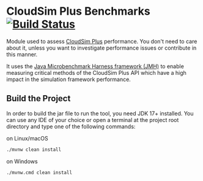 # CloudSim Plus Benchmarks [![Build Status](https://github.com/cloudsimplus/cloudsimplus-benchmarks/actions/workflows/maven.yml/badge.svg)](https://github.com/cloudsimplus/cloudsimplus-benchmarks/actions/workflows/maven.yml)

Module used to assess [CloudSim Plus](https://github.com/cloudsimplus/cloudsimplus) performance.
You don't need to care about it, unless you want to investigate performance issues or contribute in this manner.

It uses the [Java Microbenchmark Harness framework (JMH)](http://openjdk.java.net/projects/code-tools/jmh/) to enable measuring critical methods of the CloudSim Plus API which have a high impact in the simulation framework performance.

## Build the Project

In order to build the jar file to run the tool, you need JDK 17+ installed.
You can use any IDE of your choice or open a terminal at the project root directory and type one of the following commands:

on Linux/macOS

```bash
./mvnw clean install
```

on Windows

```bash
./mvnw.cmd clean install
```

